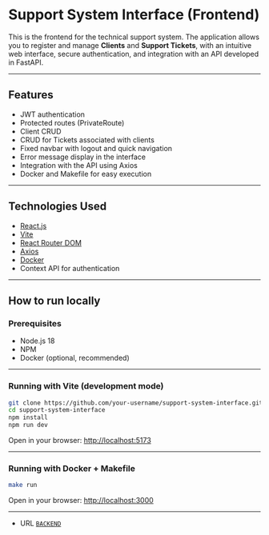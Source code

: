 # Support System Interface (Frontend)

This is the frontend for the technical support system. The application allows you to register and manage **Clients** and **Support Tickets**, with an intuitive web interface, secure authentication, and integration with an API developed in FastAPI.

---

## Features

- JWT authentication
- Protected routes (PrivateRoute)
- Client CRUD
- CRUD for Tickets associated with clients
- Fixed navbar with logout and quick navigation
- Error message display in the interface
- Integration with the API using Axios
- Docker and Makefile for easy execution

---

## Technologies Used

- [React.js](https://reactjs.org/)
- [Vite](https://vitejs.dev/)
- [React Router DOM](https://reactrouter.com/)
- [Axios](https://axios-http.com/)
- [Docker](https://www.docker.com/)
- Context API for authentication

---

## How to run locally

### Prerequisites

- Node.js 18
- NPM
- Docker (optional, recommended)

---

### Running with Vite (development mode)

```bash
git clone https://github.com/your-username/support-system-interface.git
cd support-system-interface
npm install
npm run dev
```
Open in your browser: [http://localhost:5173](http://localhost:5173)

---

### Running with Docker + Makefile

```bash
make run

```
Open in your browser: [http://localhost:3000](http://localhost:3000)

---

- URL  [`BACKEND`](https://github.com/yuridomingues/support-system-api)

